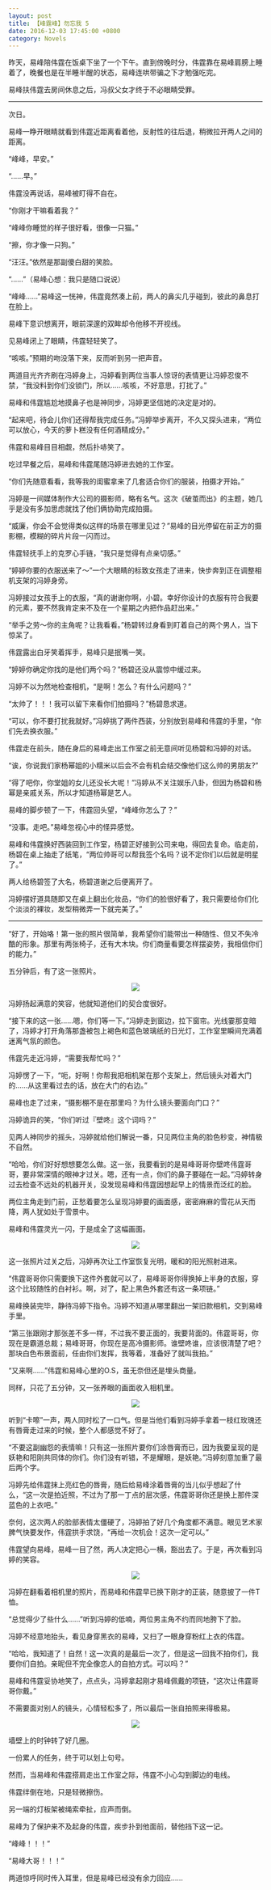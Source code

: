 ```yaml
---
layout: post
title: 【峰霆峰】勿忘我 5
date: 2016-12-03 17:45:00 +0800
category: Novels
---
```

昨天，易峰陪伟霆在饭桌下坐了一个下午。直到傍晚时分，伟霆靠在易峰肩膀上睡着了，晚餐也是在半睡半醒的状态，易峰连哄带骗之下才勉强吃完。

易峰扶伟霆去房间休息之后，冯叔父女才终于不必眼睛受罪。

---

次日。

易峰一睁开眼睛就看到伟霆近距离看着他，反射性的往后退，稍微拉开两人之间的距离。

“峰峰，早安。”

“……早。”

伟霆没再说话，易峰被盯得不自在。

“你刚才干嘛看着我？”

“峰峰你睡觉的样子很好看，很像一只猫。”

“擦，你才像一只狗。”

“汪汪。”依然是那副傻白甜的笑脸。

“……”（易峰心想：我只是随口说说）

“峰峰……”易峰这一恍神，伟霆竟然凑上前，两人的鼻尖几乎碰到，彼此的鼻息打在脸上。

易峰下意识想离开，眼前深邃的双眸却令他移不开视线。

见易峰闭上了眼睛，伟霆轻轻笑了。

“咳咳。”预期的吻没落下来，反而听到另一把声音。

两道目光齐齐刷在冯婷身上，冯婷看到两位当事人惊讶的表情更让冯婷忍俊不禁，“我没料到你们没锁门，所以……咳咳，不好意思，打扰了。”

易峰和伟霆尴尬地摸鼻子也是神同步，冯婷更坚信她的决定是对的。

“起来吧，待会儿你们还得帮我完成任务。”冯婷举步离开，不久又探头进来，“两位可以放心，今天的萝卜糕没有任何酒精成分。”

伟霆和易峰目目相觑，然后扑哧笑了。

吃过早餐之后，易峰和伟霆尾随冯婷进去她的工作室。

“你们先随意看看，我等我的闺蜜拿来了几套适合你们的服装，拍摄才开始。”

冯婷是一间媒体制作大公司的摄影师，略有名气。这次《破茧而出》的主题，她几乎是没有多加思虑就找了他们俩协助完成拍摄。

“威廉，你会不会觉得类似这样的场景在哪里见过？”易峰的目光停留在前正方的摄影棚，模糊的碎片片段一闪而过。

伟霆轻抚手上的克罗心手链，“我只是觉得有点亲切感。”

“婷婷你要的衣服送来了～”一个大眼睛的标致女孩走了进来，快步奔到正在调整相机支架的冯婷身旁。

冯婷接过女孩手上的衣服，“真的谢谢你啊，小碧。幸好你设计的衣服有符合我要的元素，要不然我肯定来不及在一个星期之内把作品赶出来。”

“举手之劳～你的主角呢？让我看看。”杨碧转过身看到盯着自己的两个男人，当下惊呆了。

伟霆露出白牙笑着挥手，易峰只是抿嘴一笑。

“婷婷你确定你找的是他们两个吗？”杨碧还没从震惊中缓过来。

冯婷不以为然地检查相机，“是啊！怎么？有什么问题吗？”

“太帅了！！！我可以留下来看你们拍摄吗？”杨碧恳求道。

“可以，你不要打扰我就好。”冯婷挑了两件西装，分别放到易峰和伟霆的手里，“你们先去换衣服。”

伟霆走在前头，随在身后的易峰走出工作室之前无意间听见杨碧和冯婷的对话。

“诶，你说我们家杨幂姐的小糯米以后会不会有机会结交像他们这么帅的男朋友?”

“得了吧你，你堂姐的女儿还没长大呢！”冯婷从不关注娱乐八卦，但因为杨碧和杨幂是亲戚关系，所以才知道杨幂是艺人。

易峰的脚步顿了一下，伟霆回头望，“峰峰你怎么了？”

“没事。走吧。”易峰忽视心中的怪异感觉。

易峰和伟霆换好西装回到工作室，杨碧正好接到公司来电，得回去复命。临走前，杨碧在桌上抽走了纸笔，“两位帅哥可以帮我签个名吗？说不定你们以后就是明星了。”

两人给杨碧签了大名，杨碧道谢之后便离开了。

冯婷摆好道具随即又在桌上翻出化妆品，“你们的脸很好看了，我只需要给你们化个淡淡的裸妆，发型稍微弄一下就完美了。”

---
“好了，开始咯！第一张的照片很简单，我希望你们能带出一种随性、但又不失冷酷的形象。那里有两张椅子，还有大木块。你们商量看要怎样摆姿势，我相信你们的能力。”

五分钟后，有了这一张照片。

<p align="center"><img src="/assets/dfm3.jpg" style="max-width: 550px"></p>

冯婷扬起满意的笑容，他就知道他们的契合度很好。

“接下来的这一张……嗯，你们等一下。”冯婷走到窗边，拉下窗帘。光线霎那变暗了，冯婷才打开角落那盏被包上褐色和蓝色玻璃纸的日光灯，工作室里瞬间充满着迷离气氛的颜色。

伟霆先走近冯婷，“需要我帮忙吗？”

冯婷愣了一下，“呃，好啊！你帮我把相机架在那个支架上，然后镜头对着大门的……从这里看过去的话，放在大门的右边。”

易峰也走了过来，“摄影棚不是在那里吗？为什么镜头要面向门口？”

冯婷诡异的笑，“你们听过『壁咚』这个词吗？”

见两人神同步的摇头，冯婷就给他们解说一番，只见两位主角的脸色秒变，神情极不自然。

“哈哈，你们好好想想要怎么做。这一张，我要看到的是易峰哥哥你壁咚伟霆哥哥，要非常深情的眼神才过关。嗯，还有一点，你们的鼻子要碰在一起。”冯婷转身过去检查不远处的机器开关，没发现易峰和伟霆因想起早上的情景而泛红的脸。

两位主角走到门前，正愁着要怎么呈现冯婷要的画面感，密密麻麻的雪花从天而降，两人犹如处于雪景中。

易峰和伟霆灵光一闪，于是成全了这幅画面。

<p align="center"><img src="/assets/dfm4.jpg" style="max-width: 550px"></p>

这一张照片过关之后，冯婷再次让工作室恢复光明，暖和的阳光照射进来。

“伟霆哥哥你只需要换下这件外套就可以了，易峰哥哥你得换掉上半身的衣服，穿这个比较随性的白衬衫。啊，对了，配上黑色外套还有这一条项链。”

易峰换装完毕，静待冯婷下指令。冯婷不知道从哪里翻出一架旧款相机，交到易峰手里。

“第三张跟刚才那张差不多一样，不过我不要正面的，我要背面的。伟霆哥哥，你现在是霸道总裁；易峰哥哥，你现在是高冷摄影师。谁壁咚谁，应该很清楚了吧？那块白色布景面前，任由你们发挥，我等着，准备好了就叫我拍。”

“又来啊……”伟霆和易峰心里的O.S，虽无奈但还是埋头商量。

同样，只花了五分钟，又一张养眼的画面收入相机里。

<p align="center"><img src="/assets/dfm5.jpg" style="max-width: 550px"></p>

听到“卡嚓”一声，两人同时松了一口气。但是当他们看到冯婷手拿着一枝红玫瑰还有唇膏走过来的时候，整个人都感觉不好了。

“不要这副幽怨的表情嘛！只有这一张照片要你们涂唇膏而已，因为我要呈现的是妖艳和阳刚共同体的你们。你们没有听错，不是耀眼，是妖艳。”冯婷刻意加重了最后两个字。

冯婷先给伟霆抹上亮红色的唇膏，随后给易峰涂着唇膏的当儿似乎想起了什么，“这一次是拍近照，不过为了那一丁点的层次感，伟霆哥哥你还是换上那件深蓝色的上衣吧。”

奈何，这次两人的脸部表情太僵硬了，冯婷拍了好几个角度都不满意。眼见艺术家脾气快要发作，伟霆拱手求饶，“再给一次机会！这次一定可以。”

伟霆望向易峰，易峰一目了然，两人决定把心一横，豁出去了。于是，再次看到冯婷的笑容。

<p align="center"><img src="/assets/dfm6.jpg" style="max-width: 550px"></p>

冯婷在翻看着相机里的照片，而易峰和伟霆早已换下刚才的正装，随意披了一件T恤。

“总觉得少了些什么……”听到冯婷的低喃，两位男主角不约而同地胯下了脸。

冯婷不经意地抬头，看见身穿黑衣的易峰，又扫了一眼身穿粉红上衣的伟霆。

“哈哈，我知道了！自然！这一次真的是最后一次了，但是这一回我不拍你们，我要你们自拍。亲昵但不完全像恋人的自拍方式。可以吗？”

易峰和伟霆妥协地笑了，点点头，冯婷拿起刚才易峰佩戴的项链，“这次让伟霆哥哥你戴。”

不需要面对别人的镜头，心情轻松多了，所以最后一张自拍照来得极易。

<p align="center"><img src="/assets/dfm7.jpg" style="max-width: 550px"></p>

墙壁上的时钟转了好几圈。

一份累人的任务，终于可以划上句号。

然而，当易峰和伟霆搭肩走出工作室之际，伟霆不小心勾到脚边的电线。

伟霆绊倒在地，只是轻微擦伤。

另一端的灯板架被绳索牵扯，应声而倒。

易峰为了保护来不及起身的伟霆，疾步扑到他面前，替他挡下这一记。

“峰峰！！！”

“易峰大哥！！！”

两道惊呼同时传入耳里，但是易峰已经没有余力回应……
